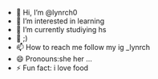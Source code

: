 - 👋 Hi, I’m @lynrch0
- 👀 I’m interested in learning 
- 🌱 I’m currently studiying hs
- 💞️ ;)
- 📫 How to reach me  follow my ig _lynrch
- 😄 Pronouns:she her ...
- ⚡ Fun fact: i love food

<!---
lynrch0/lynrch0 is a ✨ special ✨ repository because its `README.md` (this file) appears on your GitHub profile.
You can click the Preview link to take a look at your changes.
--->
